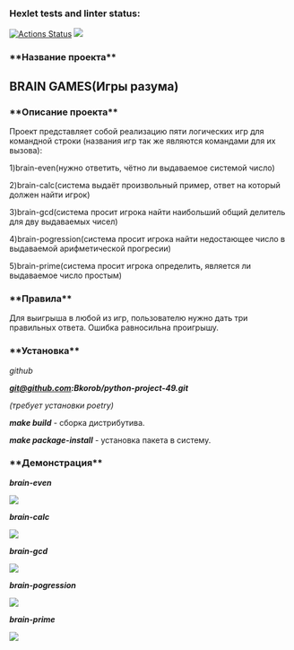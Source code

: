 ### Hexlet tests and linter status:
[![Actions Status](https://github.com/Bkorob/python-project-49/workflows/hexlet-check/badge.svg)](https://github.com/Bkorob/python-project-49/actions)   <a href="https://codeclimate.com/github/Bkorob/python-project-49/maintainability"><img src="https://api.codeclimate.com/v1/badges/eee06181155c8e14ef34/maintainability" /></a>

<h3>**Название проекта**</h3>

<h2>BRAIN GAMES(Игры разума)</h2>

<h3>**Описание проекта**</h3>

Проект представляет собой реализацию пяти логических игр для командной строки
(названия игр так же являются командами для их вызова):

1)brain-even(нужно ответить, чётно ли выдаваемое системой число)

2)brain-calc(система выдаёт произвольный пример, ответ на который должен найти игрок)

3)brain-gcd(система просит игрока найти наибольший общий делитель для дву выдаваемых чисел)

4)brain-pogression(система просит игрока найти недостающее число в выдаваемой арифметической прогресии)

5)brain-prime(система просит игрока определить, является ли выдаваемое число простым)


<h3>**Правила**</h3>

Для выигрыша в любой из игр, пользователю нужно дать три правильных ответа. Ошибка равносильна проигрышу.

<h3>**Установка**</h3>

*github*

***git@github.com:Bkorob/python-project-49.git***

*(требует установки poetry)*

***make build*** - сборка дистрибутива.

***make package-install*** - установка пакета в систему.

<h3>**Демонстрация**</h3>

***brain-even***

<a href="https://asciinema.org/a/BTLr9prFaLIaEI8uZcq5xl6yb" target="_blank"><img src="https://asciinema.org/a/BTLr9prFaLIaEI8uZcq5xl6yb.svg" /></a>

***brain-calc***

<a href="https://asciinema.org/a/WrDnG9eUG3uv1QSKED73ROFBI" target="_blank"><img src="https://asciinema.org/a/WrDnG9eUG3uv1QSKED73ROFBI.svg" /></a>

***brain-gcd***

<a href="https://asciinema.org/a/xTN75uEvoAisHsuRh0vyj0OSp" target="_blank"><img src="https://asciinema.org/a/xTN75uEvoAisHsuRh0vyj0OSp.svg" /></a>

***brain-pogression***

<a href="https://asciinema.org/a/ZcDxZQmI1osBdl8nxRrnIVzob" target="_blank"><img src="https://asciinema.org/a/ZcDxZQmI1osBdl8nxRrnIVzob.svg" /></a>

***brain-prime***

<a href="https://asciinema.org/a/bsIXRvsxbKLgTstcd5HuAPpuZ" target="_blank"><img src="https://asciinema.org/a/bsIXRvsxbKLgTstcd5HuAPpuZ.svg" /></a>
